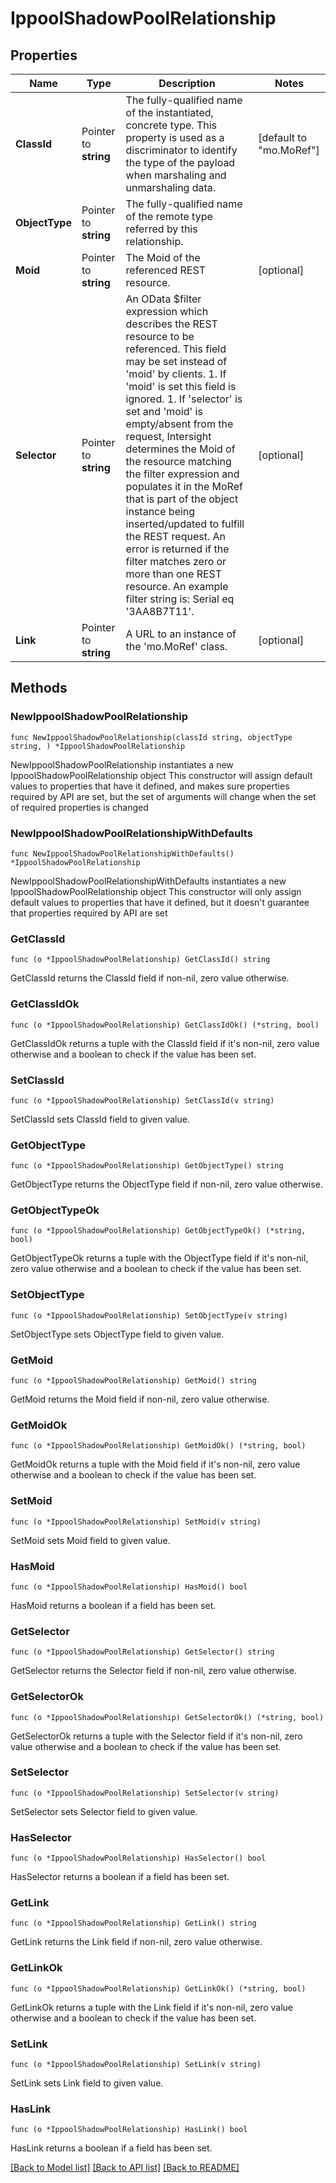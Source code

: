 # IppoolShadowPoolRelationship

## Properties

Name | Type | Description | Notes
------------ | ------------- | ------------- | -------------
**ClassId** | Pointer to **string** | The fully-qualified name of the instantiated, concrete type. This property is used as a discriminator to identify the type of the payload when marshaling and unmarshaling data. | [default to "mo.MoRef"]
**ObjectType** | Pointer to **string** | The fully-qualified name of the remote type referred by this relationship. | 
**Moid** | Pointer to **string** | The Moid of the referenced REST resource. | [optional] 
**Selector** | Pointer to **string** | An OData $filter expression which describes the REST resource to be referenced. This field may be set instead of &#39;moid&#39; by clients. 1. If &#39;moid&#39; is set this field is ignored. 1. If &#39;selector&#39; is set and &#39;moid&#39; is empty/absent from the request, Intersight determines the Moid of the resource matching the filter expression and populates it in the MoRef that is part of the object instance being inserted/updated to fulfill the REST request. An error is returned if the filter matches zero or more than one REST resource. An example filter string is: Serial eq &#39;3AA8B7T11&#39;. | [optional] 
**Link** | Pointer to **string** | A URL to an instance of the &#39;mo.MoRef&#39; class. | [optional] 

## Methods

### NewIppoolShadowPoolRelationship

`func NewIppoolShadowPoolRelationship(classId string, objectType string, ) *IppoolShadowPoolRelationship`

NewIppoolShadowPoolRelationship instantiates a new IppoolShadowPoolRelationship object
This constructor will assign default values to properties that have it defined,
and makes sure properties required by API are set, but the set of arguments
will change when the set of required properties is changed

### NewIppoolShadowPoolRelationshipWithDefaults

`func NewIppoolShadowPoolRelationshipWithDefaults() *IppoolShadowPoolRelationship`

NewIppoolShadowPoolRelationshipWithDefaults instantiates a new IppoolShadowPoolRelationship object
This constructor will only assign default values to properties that have it defined,
but it doesn't guarantee that properties required by API are set

### GetClassId

`func (o *IppoolShadowPoolRelationship) GetClassId() string`

GetClassId returns the ClassId field if non-nil, zero value otherwise.

### GetClassIdOk

`func (o *IppoolShadowPoolRelationship) GetClassIdOk() (*string, bool)`

GetClassIdOk returns a tuple with the ClassId field if it's non-nil, zero value otherwise
and a boolean to check if the value has been set.

### SetClassId

`func (o *IppoolShadowPoolRelationship) SetClassId(v string)`

SetClassId sets ClassId field to given value.


### GetObjectType

`func (o *IppoolShadowPoolRelationship) GetObjectType() string`

GetObjectType returns the ObjectType field if non-nil, zero value otherwise.

### GetObjectTypeOk

`func (o *IppoolShadowPoolRelationship) GetObjectTypeOk() (*string, bool)`

GetObjectTypeOk returns a tuple with the ObjectType field if it's non-nil, zero value otherwise
and a boolean to check if the value has been set.

### SetObjectType

`func (o *IppoolShadowPoolRelationship) SetObjectType(v string)`

SetObjectType sets ObjectType field to given value.


### GetMoid

`func (o *IppoolShadowPoolRelationship) GetMoid() string`

GetMoid returns the Moid field if non-nil, zero value otherwise.

### GetMoidOk

`func (o *IppoolShadowPoolRelationship) GetMoidOk() (*string, bool)`

GetMoidOk returns a tuple with the Moid field if it's non-nil, zero value otherwise
and a boolean to check if the value has been set.

### SetMoid

`func (o *IppoolShadowPoolRelationship) SetMoid(v string)`

SetMoid sets Moid field to given value.

### HasMoid

`func (o *IppoolShadowPoolRelationship) HasMoid() bool`

HasMoid returns a boolean if a field has been set.

### GetSelector

`func (o *IppoolShadowPoolRelationship) GetSelector() string`

GetSelector returns the Selector field if non-nil, zero value otherwise.

### GetSelectorOk

`func (o *IppoolShadowPoolRelationship) GetSelectorOk() (*string, bool)`

GetSelectorOk returns a tuple with the Selector field if it's non-nil, zero value otherwise
and a boolean to check if the value has been set.

### SetSelector

`func (o *IppoolShadowPoolRelationship) SetSelector(v string)`

SetSelector sets Selector field to given value.

### HasSelector

`func (o *IppoolShadowPoolRelationship) HasSelector() bool`

HasSelector returns a boolean if a field has been set.

### GetLink

`func (o *IppoolShadowPoolRelationship) GetLink() string`

GetLink returns the Link field if non-nil, zero value otherwise.

### GetLinkOk

`func (o *IppoolShadowPoolRelationship) GetLinkOk() (*string, bool)`

GetLinkOk returns a tuple with the Link field if it's non-nil, zero value otherwise
and a boolean to check if the value has been set.

### SetLink

`func (o *IppoolShadowPoolRelationship) SetLink(v string)`

SetLink sets Link field to given value.

### HasLink

`func (o *IppoolShadowPoolRelationship) HasLink() bool`

HasLink returns a boolean if a field has been set.


[[Back to Model list]](../README.md#documentation-for-models) [[Back to API list]](../README.md#documentation-for-api-endpoints) [[Back to README]](../README.md)


